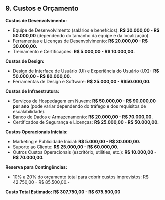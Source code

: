 ## 9. Custos e Orçamento

 **Custos de Desenvolvimento:**  
  - Equipe de Desenvolvimento (salários e benefícios): **R$ 30.000,00 - R$ 50.000,00** (dependendo do tamanho da equipe e da localização).  
  - Ferramentas e Licenças de Desenvolvimento: **R$ 20.000,00 - R$ 30.000,00.**  
  - Treinamento e Certificações: **R$ 5.000,00 - R$ 10.000,00.**
  
 **Custos de Design:**  
  - Design de Interface de Usuário (UI) e Experiência do Usuário (UX):  **R$ 50.000,00 - R$ 80.000,00.**
  - Ferramentas de Design e Software: **R$ 25.000,00 - R$50.000,00.**
  
 **Custos de Infraestrutura:**
  - Serviços de Hospedagem em Nuvem: **R$ 50.000,00 - R$ 90.000,00 por ano** (pode variar dependendo do tráfego e dos requisitos de escalabilidade).
  - Banco de Dados e Armazenamento: **R$ 20.000,00 - R$ 70.000,00.**
  - Certificados de Segurança e Licenças: **R$ 25.000,00 - R$ 50.000,00.**
  
 **Custos Operacionais Iniciais:**
  - Marketing e Publicidade Inicial: **R$ 5.000,00 - R$ 30.000,00.**
  - Suporte ao Cliente: **R$ 25.000,00 - R$ 60.000,00.**
  - Outros Custos Operacionais (escritório, utilities, etc.): **R$ 10.000,00 - R$ 70.000,00.** 
  
  **Reserva para Contingências:**
  - 10% a 20% do orçamento total para cobrir custos imprevistos: R$ 42.750,00 - R$ 85.500,00.- 
  
  **Custo Total Estimado: R$ 307.750,00 - R$ 675.500,00**
